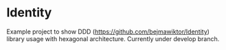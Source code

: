 # Identity
Example project to show DDD (https://github.com/bejmawiktor/Identity) library usage with hexagonal architecture. Currently under develop branch.
